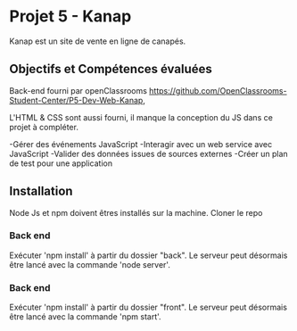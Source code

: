 # Projet 5 - Kanap #

Kanap est un site de vente en ligne de canapés. 


## Objectifs et Compétences évaluées
Back-end fourni par openClassrooms https://github.com/OpenClassrooms-Student-Center/P5-Dev-Web-Kanap,

L'HTML & CSS sont aussi fourni, il manque la conception du JS dans ce projet à compléter.

-Gérer des événements JavaScript
-Interagir avec un web service avec JavaScript
-Valider des données issues de sources externes
-Créer un plan de test pour une application



## Installation
Node Js et npm doivent êtres installés sur la machine. 
Cloner le repo

### Back end  ###
Exécuter 'npm install' à partir du dossier "back". Le serveur peut désormais être lancé avec la commande 'node server'.


### Back end  ###
Exécuter 'npm install' à partir du dossier "front". Le serveur peut désormais être lancé avec la commande 'npm start'.
